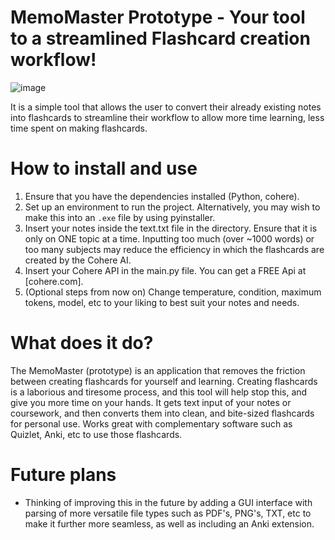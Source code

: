 # MemoMaster Prototype - Your tool to a streamlined Flashcard creation workflow!
![image](https://github.com/Pinkk-Flag/MemoMaster-Prototype/assets/91942071/43a6a024-f1f3-466a-9052-0270c6b41f7e)

It is a simple tool that allows the user to convert their already existing notes into flashcards to streamline their workflow to allow more time learning, less time spent on making flashcards. 

# How to install and use
1. Ensure that you have the dependencies installed (Python, cohere).
2. Set up an environment to run the project. Alternatively, you may wish to make this into an `.exe` file by using pyinstaller.
3. Insert your notes inside the text.txt file in the directory. Ensure that it is only on ONE topic at a time. Inputting too much (over ~1000 words) or too many subjects may reduce the efficiency in which the flashcards are created by the Cohere AI.
4. Insert your Cohere API in the main.py file. You can get a FREE Api at [cohere.com].
5. (Optional steps from now on) Change temperature, condition, maximum tokens, model, etc to your liking to best suit your notes and needs. 

# What does it do?
The MemoMaster (prototype) is an application that removes the friction between creating flashcards for yourself and learning. Creating flashcards is a laborious and tiresome process, and this tool will help stop this, and give you more time on your hands. It gets text input of your notes or coursework, and then converts them into clean, and bite-sized flashcards for personal use. Works great with complementary software such as Quizlet, Anki, etc to use those flashcards. 

# Future plans
* Thinking of improving this in the future by adding a GUI interface with parsing of more versatile file types such as PDF's, PNG's, TXT, etc to make it further more seamless, as well as including an Anki extension. 
